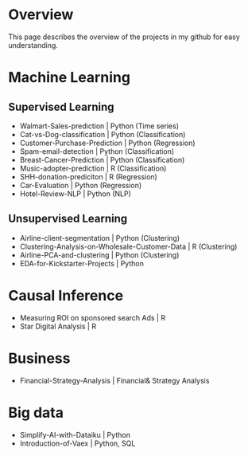 # Overview
This page describes the overview of the projects in my github for easy understanding.

# Machine Learning
## Supervised Learning
- Walmart-Sales-prediction | Python (Time series)
- Cat-vs-Dog-classification | Python (Classification)
- Customer-Purchase-Prediction | Python (Regression)
- Spam-email-detection | Python (Classification)
- Breast-Cancer-Prediction | Python (Classification)
- Music-adopter-prediction | R (Classification)
- SHH-donation-prediciton | R (Regression)
- Car-Evaluation | Python (Regression)
- Hotel-Review-NLP | Python (NLP)

## Unsupervised Learning
- Airline-client-segmentation | Python (Clustering)
- Clustering-Analysis-on-Wholesale-Customer-Data | R (Clustering)
- Airline-PCA-and-clustering | Python (Clustering)
- EDA-for-Kickstarter-Projects | Python

# Causal Inference
- Measuring ROI on sponsored search Ads | R
- Star Digital Analysis | R

# Business 
- Financial-Strategy-Analysis | Financial& Strategy Analysis

# Big data
- Simplify-AI-with-Dataiku | Python
- Introduction-of-Vaex | Python, SQL
